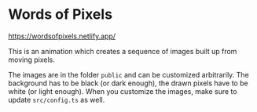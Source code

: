 # Words of Pixels

https://wordsofpixels.netlify.app/

This is an animation which creates a sequence of images built up from moving pixels.

The images are in the folder `public` and can be customized arbitrarily. The background has to be black (or dark enough), the drawn pixels have to be white (or light enough). When you customize the images, make sure to update `src/config.ts` as well.
